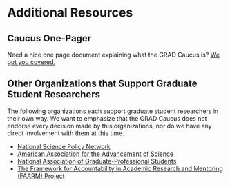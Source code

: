 # Additional Resources

## Caucus One-Pager
Need a nice one page document explaining what the GRAD Caucus is? [We got you covered.](/docs/assests/220505_2-Draft_wLogo.pdf)

## Other Organizations that Support Graduate Student Researchers
The following organizations each support graduate student researchers in their own way. We want to emphasize that the GRAD Caucus does not endorse every decision made by this organizations, nor do we have any direct involvement with them at this time.

- [National Science Policy Network](https://scipolnetwork.org/)
- [American Association for the Advancement of Science](https://www.aaas.org/)
- [National Association of Graduate-Professional Students](http://nagps.org/)
- [The Framework for Accountability in Academic Research and Mentoring (FAARM) Project](https://faarmproject.org/)
